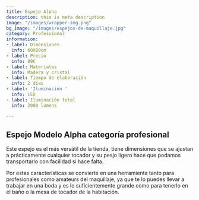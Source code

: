 ```yaml
---
title: Espejo Alpha
description: this is meta description
image: "/images/wrapper-img.png"
bg_image: "/images/espejos-de-maquillaje.jpg"
category: Professional
information:
- label: Dimensiones
  info: 60X80cm
- label: Precio
  info: 89€
- label: Materiales
  info: Madera y cristal
- label: Tiempo de elaboración
  info: 2 días
- label: 'Iluminación '
  info: LED
- label: Iluminación total
  info: 2000 lumens

---
```

## Espejo Modelo Alpha categoría profesional

Este espejo es el más versátil de la tienda, tiene dimensiones que se ajustan a prácticamente cualquier tocador y su pesjo ligero hace que podamos transportarlo con facilidad si hace falta.

Por estas características se convierte en una herramienta tanto para profesionales como amateurs del maquillaje, ya que te lo puedes llevar a trabajar en una boda y es lo suficientemente grande como para tenerlo en el baño o la mesa de tocador de la habitación.